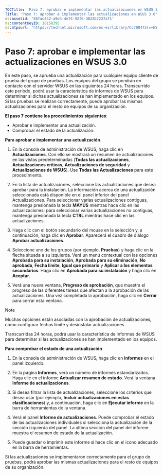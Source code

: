 ```yaml
---
TOCTitle: 'Paso 7: aprobar e implementar las actualizaciones en WSUS 3.0'
Title: 'Paso 7: aprobar e implementar las actualizaciones en WSUS 3.0'
ms:assetid: '88fac442-a9d3-4e74-92f6-3822b7237af1'
ms:contentKeyID: 18158395
ms:mtpsurl: 'https://technet.microsoft.com/es-es/library/Cc708475(v=WS.10)'
---
```


Paso 7: aprobar e implementar las actualizaciones en WSUS 3.0
=============================================================

En este paso, se aprueba una actualización para cualquier equipo cliente de prueba del grupo de pruebas. Los equipos del grupo se pondrán en contacto con el servidor WSUS en las siguientes 24 horas. Transcurrido este período, podrá usar la característica de informes de WSUS para determinar si dichas actualizaciones se han implementado en los equipos. Si las pruebas se realizan correctamente, puede aprobar las mismas actualizaciones para el resto de equipos de su organización.

**El paso 7 contiene los procedimientos siguientes**:

-   Aprobar e implementar una actualización.
-   Comprobar el estado de la actualización.

**Para aprobar e implementar una actualización.**
1.  En la consola de administración de WSUS, haga clic en **Actualizaciones**. Con ello se mostrará un resumen de actualizaciones en las vistas predeterminadas (**Todas las actualizaciones**, **Actualizaciones críticas**, **Actualizaciones de seguridad** y **Actualizaciones de WSUS**). Use **Todas las Actualizaciones** para este procedimiento.

2.  En la lista de actualizaciones, seleccione las actualizaciones que desea aprobar para la instalación. La información acerca de una actualización seleccionada está disponible en el panel inferior del panel Actualizaciones. Para seleccionar varias actualizaciones contiguas, mantenga presionada la tecla **MAYÚS** mientras hace clic en las actualizaciones; para seleccionar varias actualizaciones no contiguas, mantenga presionada la tecla **CTRL** mientras hace clic en las actualizaciones.

3.  Haga clic con el botón secundario del mouse en la selección y, a continuación, haga clic en **Aprobar**. Aparecerá el cuadro de diálogo **Aprobar actualizaciones**.

4.  Seleccione uno de los grupos (por ejemplo, **Pruebas**) y haga clic en la flecha situada a su izquierda. Verá un menú contextual con las opciones **Aprobada para su instalación**, **Aprobada para su eliminación**, **No aprobada**, **Fecha límite**, **Igual que primario** y **Aplicar a los elementos secundarios**. Haga clic en **Aprobada para su instalación** y haga clic en **Aceptar**.

5.  Verá una nueva ventana, **Progreso de aprobación**, que muestra el progreso de las diferentes tareas que afectan a la aprobación de las actualizaciones. Una vez completada la aprobación, haga clic en **Cerrar** para cerrar esta ventana.

> [!NOTE]
> Muchas opciones están asociadas con la aprobación de actualizaciones, como configurar fechas límite y desinstalar actualizaciones. 

Transcurridas 24 horas, podrá usar la característica de informes de WSUS para determinar si las actualizaciones se han implementado en los equipos.

**Para comprobar el estado de una actualización**
1.  En la consola de administración de WSUS, haga clic en **Informes** en el panel izquierdo.

2.  En la página **Informes**, verá un número de informes estandarizados. Haga clic en el informe **Actualizar resumen de estado**. Verá la ventana **Informe de actualizaciones**.

3.  Si desea filtrar la lista de actualizaciones, seleccione los criterios que desea usar (por ejemplo, **Incluir actualizaciones en estas clasificaciones**) y, a continuación, haga clic en **Ejecutar informe** en la barra de herramientas de la ventana.

4.  Verá el panel **Informe de actualizaciones**. Puede comprobar el estado de las actualizaciones individuales si selecciona la actualización de la sección izquierda del panel. La última sección del panel del informe muestra el resumen de estado de la actualización.

5.  Puede guardar o imprimir este informe si hace clic en el icono adecuado en la barra de herramientas.

Si las actualizaciones se implementaron correctamente para el grupo de pruebas, podrá aprobar las mismas actualizaciones para el resto de equipos de su organización.
